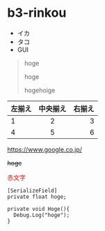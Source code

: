 # b3-rinkou

- イカ
- タコ
- GUI

> hoge
>
> hoge
>
> hogehoige

| 左揃え | 中央揃え | 右揃え |
|:---|:---:|---:|
|1 |2 |3 |
|4 |5 |6 |

https://www.google.co.jp/

~~hoge~~

<span style="color: red; ">赤文字</span>

~~~
[SerializeField]
private float hoge;

private void Hoge(){
  Debug.Log("hoge");
}
~~~
